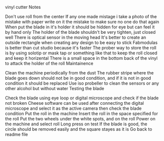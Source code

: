 vinyl cutter
Notes

Don't use roll from the center
If any one made mistage i take a photo of the mistake with paper write on it the mistake to make sure no one do that again
When put the blade in it's holder it should be hidden for eye but can feel it by hand only
The holder of the blade shouldn't be very tighten, just closed well
There is optical sensor in the moving head
It's better to create an outside rectangle when creating any design to be easy to stick
Fabmodulas is better than cut studio because it's faster
The prober way to store the roll is by using solotip or mask tap or something like that to keep the roll closed and keep it horizental
There is a small space in the bottom back of the vinyl to attack the holder of the roll
Maintainence

Clean the machine periodically from the dust
The rubber stripe where the blade goes down should not be in good condition, and if it is not in good condition it should be replaced
Use iso probeller to clean the sensors or any other alcohol but without water
Testing the blade

Check the blade using eye loop or digital microscope and check if the blade not broken
Cheese software can be used after connecting the digital microscope and select it as the active camera then check the blade condition
Put the roll in the machine
Insert the roll in the space specified for the roll
Put the two wheels under the white spots, and on the roll
Power on the machine and select roll
Long press on test
If the blade is good, the circle should be removed easily and the square stayes as it is
Go back to readme file